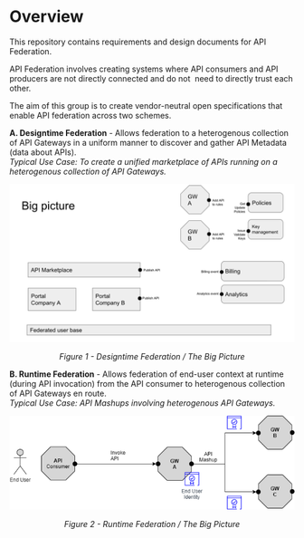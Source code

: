 # Overview
This repository contains requirements and design documents for API Federation.

API Federation involves creating systems where API consumers and API producers are not directly connected and do not  need to directly trust each other.

The aim of this group is to create vendor-neutral open specifications that enable API federation across two schemes.  


**A. Designtime Federation** - Allows federation to a heterogenous collection of API Gateways in a uniform manner to discover and gather API Metadata (data about APIs).   
_Typical Use Case: To create a unified marketplace of APIs running on a heterogenous collection of API Gateways._   

![api-federation-design](/media/api-federation-designtime-big-picture.png)  <br>
<p align="center">
<i>
Figure 1 - Designtime Federation / The Big Picture
<br/>
</i>


**B. Runtime Federation** - Allows federation of end-user context at runtime (during API invocation) from the API consumer to heterogenous collection of API Gateways en route.   
_Typical Use Case: API Mashups involving heterogenous API Gateways._  

![api-federation-design](/media/api-federation-runtime-big-picture.png)  <br>
<p align="center">
<i>
Figure 2 - Runtime Federation / The Big Picture
<br/>
</i>
